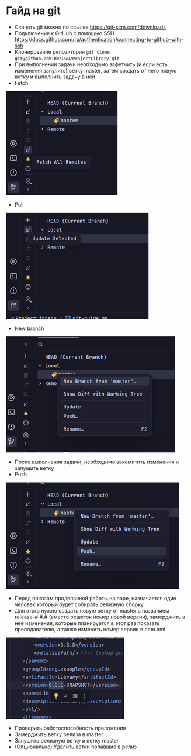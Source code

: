 # Гайд на git

 - Скачать git можно по ссылке https://git-scm.com/downloads
 - Подключение к GitHub с помощью SSH https://docs.github.com/ru/authentication/connecting-to-github-with-ssh
 - Клонирование репозитория `git clone git@github.com:Resuwu/ProjectLibrary.git`
 - При выполнении задачи необходимо зафетчить (и если есть изменения запулить) ветку master, затем создать от него новую ветку и выполнить задачу в ней
 - Fetch

![img_1.png](git-guide-files/img_1.png)
 - Pull

![img_2.png](git-guide-files/img_2.png)
 - New branch

![img.png](git-guide-files/img.png)
 - После выполнения задачи, необходимо закомитить изменения и запушить ветку
 - Push

![img_3.png](git-guide-files/img_3.png)
 - Перед показом проделанной работы на паре, назначается один человек который будет собирать релизную сборку
 - Для этого нужно создать новую ветку от master с названием release-#.#.# (вместо решеток номер новой версии), замерджить в нее изменения, которые планируется в этот раз показать преподавателю, а также изменить номер версии в pom.xml

![img_4.png](git-guide-files/img_4.png)
 - Проверить работоспособность приложения
 - Замерджить ветку релиза в master
 - Запушить релизную ветку и ветку master
 - (Опционально) Удалить ветки попавшие в релиз
